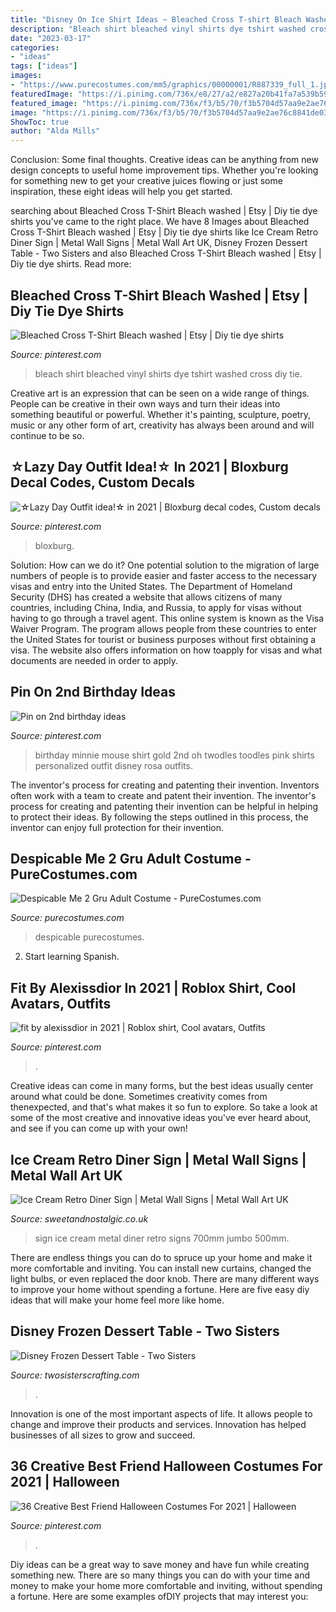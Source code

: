 ```yaml
---
title: "Disney On Ice Shirt Ideas ~ Bleached Cross T-shirt Bleach Washed"
description: "Bleach shirt bleached vinyl shirts dye tshirt washed cross diy tie"
date: "2023-03-17"
categories:
- "ideas"
tags: ["ideas"]
images:
- "https://www.purecostumes.com/mm5/graphics/00000001/R887339_full_1.jpg"
featuredImage: "https://i.pinimg.com/736x/e8/27/a2/e827a20b41fa7a539b59e81a327d033c.jpg"
featured_image: "https://i.pinimg.com/736x/f3/b5/70/f3b5704d57aa9e2ae76c8841de03491b--minnie-mouse-nd-birthday.jpg"
image: "https://i.pinimg.com/736x/f3/b5/70/f3b5704d57aa9e2ae76c8841de03491b--minnie-mouse-nd-birthday.jpg"
ShowToc: true
author: "Alda Mills"
---
```



Conclusion: Some final thoughts.
Creative ideas can be anything from new design concepts to useful home improvement tips. Whether you're looking for something new to get your creative juices flowing or just some inspiration, these eight ideas will help you get started.

	

		
searching about Bleached Cross T-Shirt Bleach washed | Etsy | Diy tie dye shirts you've came to the right place. We have 8 Images about Bleached Cross T-Shirt Bleach washed | Etsy | Diy tie dye shirts like Ice Cream Retro Diner Sign | Metal Wall Signs | Metal Wall Art UK, Disney Frozen Dessert Table - Two Sisters and also Bleached Cross T-Shirt Bleach washed | Etsy | Diy tie dye shirts. Read more:
		
    
## Bleached Cross T-Shirt Bleach Washed | Etsy | Diy Tie Dye Shirts

<img loading=lazy src="https://i.pinimg.com/736x/4b/db/d9/4bdbd9303b18da1aff2cb343410d4ffa.jpg" onerror="this.onerror=null;this.src='https://tse1.mm.bing.net/th?id=OIP.AIyw5ImVQcPfmd45S4xGnAHaJ4&amp;pid=15.1';" alt="Bleached Cross T-Shirt Bleach washed | Etsy | Diy tie dye shirts">

_Source: pinterest.com_

>bleach shirt bleached vinyl shirts dye tshirt washed cross diy tie. 

	

Creative art is an expression that can be seen on a wide range of things. People can be creative in their own ways and turn their ideas into something beautiful or powerful. Whether it's painting, sculpture, poetry, music or any other form of art, creativity has always been around and will continue to be so.

    
## ☆Lazy Day Outfit Idea!☆ In 2021 | Bloxburg Decal Codes, Custom Decals

<img loading=lazy src="https://i.pinimg.com/736x/e8/27/a2/e827a20b41fa7a539b59e81a327d033c.jpg" onerror="this.onerror=null;this.src='https://tse3.mm.bing.net/th?id=OIP.C6vvpp2Gz2n4sJ2-fqBltgHaHa&amp;pid=15.1';" alt="☆Lazy Day Outfit idea!☆ in 2021 | Bloxburg decal codes, Custom decals">

_Source: pinterest.com_

>bloxburg. 

	

Solution: How can we do it?
One potential solution to the migration of large numbers of people is to provide easier and faster access to the necessary visas and entry into the United States. The Department of Homeland Security (DHS) has created a website that allows citizens of many countries, including China, India, and Russia, to apply for visas without having to go through a travel agent. This online system is known as the Visa Waiver Program. The program allows people from these countries to enter the United States for tourist or business purposes without first obtaining a visa. The website also offers information on how toapply for visas and what documents are needed in order to apply.

    
## Pin On 2nd Birthday Ideas

<img loading=lazy src="https://i.pinimg.com/736x/f3/b5/70/f3b5704d57aa9e2ae76c8841de03491b--minnie-mouse-nd-birthday.jpg" onerror="this.onerror=null;this.src='https://tse2.mm.bing.net/th?id=OIP.C3OPdbSS_LEiWVTWkskG7wEsEs&amp;pid=15.1';" alt="Pin on 2nd birthday ideas">

_Source: pinterest.com_

>birthday minnie mouse shirt gold 2nd oh twodles toodles pink shirts personalized outfit disney rosa outfits. 

	

The inventor's process for creating and patenting their invention.
Inventors often work with a team to create and patent their invention. The inventor's process for creating and patenting their invention can be helpful in helping to protect their ideas. By following the steps outlined in this process, the inventor can enjoy full protection for their invention.

    
## Despicable Me 2 Gru Adult Costume - PureCostumes.com

<img loading=lazy src="https://www.purecostumes.com/mm5/graphics/00000001/R887339_full_1.jpg" onerror="this.onerror=null;this.src='https://tse3.mm.bing.net/th?id=OIP.bOCUy9eV02000UQVF2812wHaLO&amp;pid=15.1';" alt="Despicable Me 2 Gru Adult Costume - PureCostumes.com">

_Source: purecostumes.com_

>despicable purecostumes. 

	

2) Start learning Spanish.

    
## Fit By Alexissdior In 2021 | Roblox Shirt, Cool Avatars, Outfits

<img loading=lazy src="https://i.pinimg.com/736x/79/27/05/7927057a0804f536d1429dd1906f3517.jpg" onerror="this.onerror=null;this.src='https://tse1.mm.bing.net/th?id=OIP.RkQKHru-a_W8MNzJbGXDpAHaQX&amp;pid=15.1';" alt="fit by alexissdior in 2021 | Roblox shirt, Cool avatars, Outfits">

_Source: pinterest.com_

>. 

	

Creative ideas can come in many forms, but the best ideas usually center around what could be done. Sometimes creativity comes from thenexpected, and that's what makes it so fun to explore. So take a look at some of the most creative and innovative ideas you've ever heard about, and see if you can come up with your own!

    
## Ice Cream Retro Diner Sign | Metal Wall Signs | Metal Wall Art UK

<img loading=lazy src="https://33.cdn.ekm.net/ekmps/shops/sweet/images/ice-cream-retro-diner-metal-wall-sign-4-sizes--sign-size-jumbo-500mm-x-700mm-13101-p.jpg?v=522021-130311" onerror="this.onerror=null;this.src='https://tse4.mm.bing.net/th?id=OIP.jlpzllx3YkhdVc1V_nHQVgHaJ4&amp;pid=15.1';" alt="Ice Cream Retro Diner Sign | Metal Wall Signs | Metal Wall Art UK">

_Source: sweetandnostalgic.co.uk_

>sign ice cream metal diner retro signs 700mm jumbo 500mm. 

	

There are endless things you can do to spruce up your home and make it more comfortable and inviting. You can install new curtains, changed the light bulbs, or even replaced the door knob. There are many different ways to improve your home without spending a fortune. Here are five easy diy ideas that will make your home feel more like home.

    
## Disney Frozen Dessert Table - Two Sisters

<img loading=lazy src="https://www.twosisterscrafting.com/wp-content/uploads/2014/09/frozen-dessert-table3.jpg" onerror="this.onerror=null;this.src='https://tse3.mm.bing.net/th?id=OIP.bJDwna9xzWxL4Ri3dn4pbQHaLb&amp;pid=15.1';" alt="Disney Frozen Dessert Table - Two Sisters">

_Source: twosisterscrafting.com_

>. 

	

Innovation is one of the most important aspects of life. It allows people to change and improve their products and services. Innovation has helped businesses of all sizes to grow and succeed.

    
## 36 Creative Best Friend Halloween Costumes For 2021 | Halloween

<img loading=lazy src="https://i.pinimg.com/736x/1a/8d/69/1a8d69769b0b6afbdbe292da27ff8cf5.jpg" onerror="this.onerror=null;this.src='https://tse2.mm.bing.net/th?id=OIP.IcP4pEbkBiOG6VfsP7uhigHaLG&amp;pid=15.1';" alt="36 Creative Best Friend Halloween Costumes For 2021 | Halloween">

_Source: pinterest.com_

>. 

	

Diy ideas can be a great way to save money and have fun while creating something new. There are so many things you can do with your time and money to make your home more comfortable and inviting, without spending a fortune. Here are some examples ofDIY projects that may interest you: 


